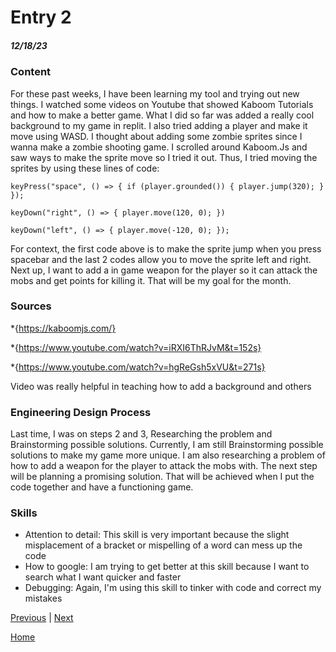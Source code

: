 # Entry 2
##### 12/18/23

### Content
For these past weeks, I have been learning my tool and trying out new things. I watched some videos on Youtube that showed Kaboom Tutorials and how to make a better game. What I did so far was added a really cool background to my game in replit. I also tried adding a player and make it move using WASD. I thought about adding some zombie sprites since I wanna make a zombie shooting game. I scrolled around Kaboom.Js and saw ways to make the sprite move so I tried it out. Thus, I tried moving the sprites by using these lines of code:

``keyPress("space", () => { if (player.grounded()) { player.jump(320); } });``

``keyDown("right", () => { player.move(120, 0); })``

``keyDown("left", () => { player.move(-120, 0); });``

For context, the first code above is to make the sprite jump when you press spacebar and the last 2 codes allow you to move the sprite left and right. Next up, I want to add a in game weapon for the player so it can attack the mobs and get points for killing it. That will be my goal for the month. 


### Sources
*{https://kaboomjs.com/}

*{https://www.youtube.com/watch?v=iRXI6ThRJvM&t=152s}


*{https://www.youtube.com/watch?v=hgReGsh5xVU&t=271s}

Video was really helpful in teaching how to add a background and others

 ### Engineering Design Process
 Last time, I was on steps 2 and 3, Researching the problem and Brainstorming possible solutions. Currently, I am still Brainstorming possible solutions to make my game more unique. I am also researching a problem of how to add a weapon for the player to attack the mobs with. The next step will be planning a promising solution. That will be achieved when I put the code together and have a functioning game. 


 ### Skills

* Attention to detail: This skill is very important because the slight misplacement of a bracket or mispelling of a word can mess up the code
* How to google: I am trying to get better at this skill because I want to search what I want quicker and faster
* Debugging: Again, I'm using this skill to tinker with code and correct my mistakes


[Previous](entry01.md) | [Next](entry03.md)

[Home](../README.md)
